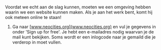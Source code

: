 Voordat we echt aan de slag kunnen, moeten we een omgeving hebben waarin we een website kunnen maken. Als je aan het werk bent, komt hij ook meteen online te staan!

1. Ga naar [www.neocities.org](www.neocities.org) en vul je gegevens in onder 'Sign up for free'. Je hebt een e-mailadres nodig waarvan je de mail kunt bekijken. Soms wordt er een inlogcode naar je gemaild die je verderop in moet vullen.

